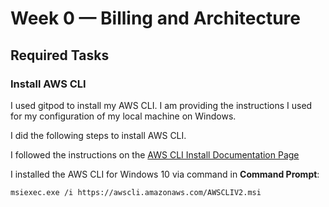 # Week 0 — Billing and Architecture

## Required Tasks

### Install AWS CLI

I used gitpod to install my AWS CLI. I am providing the instructions I used for my configuration of my local machine on Windows.

I did the following steps to install AWS CLI.

I followed the instructions on the [AWS CLI Install Documentation Page](https://docs.aws.amazon.com/cli/latest/userguide/getting-started-install.html)

I installed the AWS CLI for Windows 10 via command in **Command Prompt**:

```
msiexec.exe /i https://awscli.amazonaws.com/AWSCLIV2.msi
```

